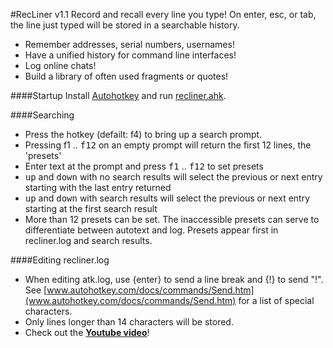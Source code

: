 #RecLiner v1.1
Record and recall every line you type! On <kdb>enter</kbd>, <kdb>esc</kbd>, or <kdb>tab</kbd>, the line just typed will be stored in a searchable history.
* Remember addresses, serial numbers, usernames!
* Have a unified history for command line interfaces!
* Log online chats!
* Build a library of often used fragments or quotes!

####Startup
Install [Autohotkey](http://www.autohotkey.com/) and run [recliner.ahk](https://raw.githubusercontent.com/q335r49/RecLiner/master/recliner.ahk).

####Searching
* Press the hotkey (defailt: <kdb>f4</kbd>) to bring up a search prompt.
* Pressing <kdb>f1</kbd> .. <kbd>f12</kbd> on an empty prompt will return the first 12 lines, the 'presets'
* Enter text at the prompt and press <kbd>f1</kbd> .. <kbd>f12</kbd> to set presets
* <kbd>up</kbd> and <kbd>down</kbd> with no search results will select the previous or next entry starting with the last entry returned
* <kbd>up</kbd> and <kbd>down</kbd> with search results will select the previous or next entry starting at the first search result
* More than 12 presets can be set. The inaccessible presets can serve to differentiate between autotext and log. Presets appear first in recliner.log and search results.

####Editing recliner.log
* When editing atk.log, use {enter} to send a line break and {!} to send "!".  See [www.autohotkey.com/docs/commands/Send.htm](www.autohotkey.com/docs/commands/Send.htm) for a list of special characters.
* Only lines longer than 14 characters will be stored.
* Check out the **[Youtube video](https://www.youtube.com/watch?v=iOPYzTMHf_0)**!
